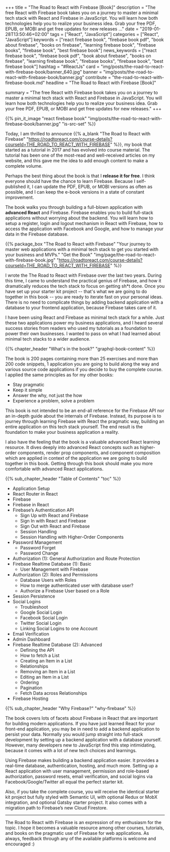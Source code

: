 +++
title = "The Road to React with Firebase [Book]"
description = "The free React with Firebase book takes you on a journey to master a minimal tech stack with React and Firebase in JavaScript. You will learn how both technologies help you to realize your business idea. Grab your free PDF, EPUB, or MOBI and get free updates for new releases ..."
date = "2019-01-28T13:50:46+02:00"
tags = ["React", "JavaScript"]
categories = ["React", "JavaScript"]
keywords = ["react firebase book", "firebase book pdf", "book about firebase", "books on firebase", "learning firebase book", "firebase books", "firebase book", "best firebase book"]
news_keywords = ["react firebase book", "firebase book pdf", "book about firebase", "books on firebase", "learning firebase book", "firebase books", "firebase book", "best firebase book"]
hashtag = "#ReactJs"
card = "img/posts/the-road-to-react-with-firebase-book/banner_640.jpg"
banner = "img/posts/the-road-to-react-with-firebase-book/banner.jpg"
contribute = "the-road-to-react-with-firebase-book.md"
headline = "The Road to React with Firebase [Book]"

summary = "The free React with Firebase book takes you on a journey to master a minimal tech stack with React and Firebase in JavaScript. You will learn how both technologies help you to realize your business idea. Grab your free PDF, EPUB, or MOBI and get free updates for new releases."
+++

{{% pin_it_image "react firebase book" "img/posts/the-road-to-react-with-firebase-book/banner.jpg" "is-src-set" %}}

Today, I am thrilled to announce {{% a_blank "The Road to React with Firebase" "https://roadtoreact.com/course-details?courseId=THE_ROAD_TO_REACT_WITH_FIREBASE" %}}, my book that started as a tutorial in 2017 and has evolved into course material. The tutorial has been one of the most-read and well-received articles on my website, and this gave me the idea to add enough content to make a complete volume.

Perhaps the best thing about the book is that I **release it for free**. I think everyone should have the chance to learn Firebase. Because I self-published it, I can update the PDF, EPUB, or MOBI versions as often as possible, and I can keep the e-book versions in a state of constant improvement.

The book walks you through building a full-blown application with **advanced React** and Firebase. Firebase enables you to build full-stack applications without worrying about the backend. You will learn how to setup a register, login and logout mechanism in React with Firebase, how to access the application with Facebook and Google, and how to manage your data in the Firebase database.

{{% package_box "The Road to React with Firebase" "Your journey to master web applications with a minimal tech stack to get you started with your business and MVPs." "Get the Book" "img/page/the-road-to-react-with-firebase-book.jpg" "https://roadtoreact.com/course-details?courseId=THE_ROAD_TO_REACT_WITH_FIREBASE" %}}

I wrote the The Road to React with Firebase over the last two years. During this time, I came to understand the practical genius of Firebase, and how it dramatically reduces the tech stack to focus on getting sh*t done. Once you have set up your starter kit project -- that's what we are going to do together in this book -- you are ready to iterate fast on your personal ideas. There is no need to complicate things by adding backend application with a database to your frontend application, because Firebase takes care of it.

I have been using React and Firebase as minimal tech stack for a while. Just these two applications power my business applications, and I heard several success stories from readers who used my tutorials as a foundation to power their own businesses. I wanted to pass on what I had learned about minimal tech stacks to a wider audience.

{{% chapter_header "What's in the book?" "graphql-book-content" %}}

The book is 200 pages containing more than 25 exercises and more than 200 code snippets, 1 application you are going to build along the way and various source code applications if you decide to buy the complete course. I applied the same principles as for my other books:

* Stay pragmatic
* Keep it simple
* Answer the why, not just the how
* Experience a problem, solve a problem

This book is not intended to be an end-all reference for the Firebase API nor an in-depth guide about the internals of Firebase. Instead, its purpose is to journey through learning Firebase with React the pragmatic way, building an entire application on this tech stack yourself. The end result is the foundation to make your business application a reality.

I also have the feeling that the book is a valuable advanced React learning resource. It dives deeply into advanced React concepts such as higher-order components, render prop components, and component composition which are applied in context of the application we are going to build together in this book. Getting through this book should make you more comfortable with advanced React applications.

{{% sub_chapter_header "Table of Contents" "toc" %}}

* Application Setup
* React Router in React
* Firebase
* Firebase in React
* Firebase’s Authentication API
  * Sign Up with React and Firebase
  * Sign In with React and Firebase
  * Sign Out with React and Firebase
  * Session Handling
  * Session Handling with Higher-Order Components
* Password Management
  * Password Forget
  * Password Change
* Authorization (1): General Authorization and Route Protection
* Firebase Realtime Database (1): Basic
  * User Management with Firebase
* Authorization (2): Roles and Permissions
  * Database Users with Roles
  * How to merge authenticated user with database user?
  * Authorize a Firebase User based on a Role
* Session Persistence
* Social Logins
  * Troubleshoot
  * Google Social Login
  * Facebook Social Login
  * Twitter Social Login
  * Linking Social Logins to one Account
* Email Verification
* Admin Dashboard
* Firebase Realtime Database (2): Advanced
  * Defining the API
  * How to fetch a List
  * Creating an Item in a List
  * Relationships
  * Removing an Item in a List
  * Editing an Item in a List
  * Ordering
  * Pagination
  * Fetch Data across Relationships
* Firebase Hosting

{{% sub_chapter_header "Why Firebase?" "why-firebase" %}}

The book covers lots of facets about Firebase in React that are important for building modern applications. If you have just learned React for your front-end application, you may be in need to add a backend application to persist your data. Normally you would jump straight into full-stack development by setting up a backend application with a database yourself. However, many developers new to JavaScript find this step intimidating, because it comes with a lot of new tech choices and learnings.

Using Firebase makes building a backend application easier. It provides a real-time database, authentication, hosting, and much more. Setting up a React application with user management, permission and role-based authorization, password resets, email verification, and social logins via Facebook/Google/Twitter all equal the perfect starter kit.

Also, if you take the complete course, you will receive the identical starter kit project but fully styled with Semantic UI, with optional Redux or MobX integration, and optional Gatsby starter project. It also comes with a migration path to Firebase’s new Cloud Firestore.

<hr class="section-divider">

The Road to React with Firebase is an expression of my enthusiasm for the topic. I hope it becomes a valuable resource among other courses, tutorials, and books on the pragmatic use of Firebase for web applications. As always, feedback through any of the available platforms is welcome and encouraged :)

